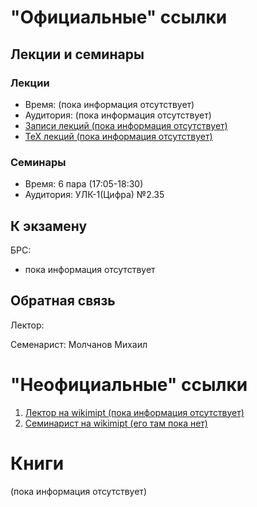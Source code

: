 # "Официальные" ссылки

## Лекции и семинары
### Лекции  
- Время: (пока информация отсутствует)
- Аудитория: (пока информация отсутствует)
- [Записи лекций (пока информация отсутствует)]()
- [ТеХ лекций (пока информация отсутствует)]()

### Семинары  
- Время: 6 пара (17:05-18:30)
- Аудитория: УЛК-1(Цифра) №2.35

## К экзамену
БРС:  
- пока информация отсутствует

## Обратная связь
Лектор:  

Семенарист: Молчанов Михаил

# "Неофициальные" ссылки
1. [Лектор на wikimipt (пока информация отсутствует)]()  
1. [Семинарист на wikimipt (его там пока нет)]()  

# Книги
(пока информация отсутствует)
